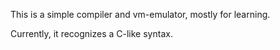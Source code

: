 This is a simple compiler and vm-emulator, mostly for learning.

Currently, it recognizes a C-like syntax.
